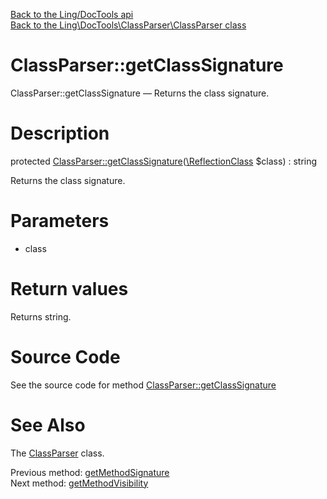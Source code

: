 [Back to the Ling/DocTools api](https://github.com/lingtalfi/DocTools/blob/master/doc/api/Ling/DocTools.md)<br>
[Back to the Ling\DocTools\ClassParser\ClassParser class](https://github.com/lingtalfi/DocTools/blob/master/doc/api/Ling/DocTools/ClassParser/ClassParser.md)


ClassParser::getClassSignature
================



ClassParser::getClassSignature — Returns the class signature.




Description
================


protected [ClassParser::getClassSignature](https://github.com/lingtalfi/DocTools/blob/master/doc/api/Ling/DocTools/ClassParser/ClassParser/getClassSignature.md)([\ReflectionClass](http://php.net/manual/en/class.reflectionclass.php) $class) : string




Returns the class signature.




Parameters
================


- class

    


Return values
================

Returns string.








Source Code
===========
See the source code for method [ClassParser::getClassSignature](/blob/master/ClassParser/ClassParser.php#L918-L921)


See Also
================

The [ClassParser](https://github.com/lingtalfi/DocTools/blob/master/doc/api/Ling/DocTools/ClassParser/ClassParser.md) class.

Previous method: [getMethodSignature](https://github.com/lingtalfi/DocTools/blob/master/doc/api/Ling/DocTools/ClassParser/ClassParser/getMethodSignature.md)<br>Next method: [getMethodVisibility](https://github.com/lingtalfi/DocTools/blob/master/doc/api/Ling/DocTools/ClassParser/ClassParser/getMethodVisibility.md)<br>

